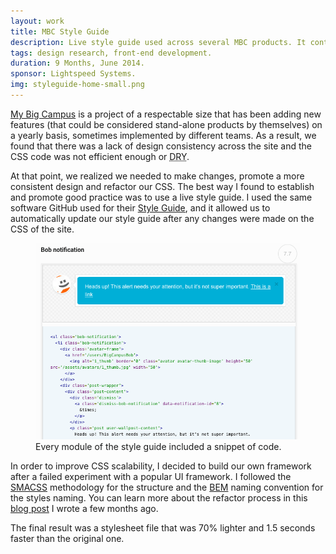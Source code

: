 ```yaml
---
layout: work
title: MBC Style Guide
description: Live style guide used across several MBC products. It contains visual examples, explanations of use and snippets of code.
tags: design research, front-end development.
duration: 9 Months, June 2014.
sponsor: Lightspeed Systems.
img: styleguide-home-small.png
---
```

<p><a href="http://www.mybigcampus.com">My Big Campus</a> is a project of a respectable size that has been adding new features (that could be considered stand-alone products by themselves) on a yearly basis, sometimes implemented by different teams. As a result, we found that there was a lack of design consistency across the site and the <span class="caps">CSS</span> code was not efficient enough or <acronym title="Don't Repeaty Yourself"><span class="caps">DRY</span></acronym>.</p>
<p>At that point, we realized we needed to make changes, promote a more consistent design and refactor our <span class="caps">CSS</span>. The best way I found to establish and promote good practice was to use a live style guide. I used the same software GitHub used for their <a href="https://github.com/styleguide/css">Style Guide</a>, and it allowed us to automatically update our style guide after any changes were made on the <span class="caps">CSS</span> of the site.</p>
<figure>
<img src="/images/mbc-sg-detail.png" title="Screenshot of MBC Style Guide" alt="Screenshot of MBC Style Guide" />
<figcaption>Every module of the style guide included a snippet of code.</figcaption>
</figure>
<p>In order to improve <span class="caps">CSS</span> scalability, I decided to build our own framework after a failed experiment with a popular UI framework. I followed the <a href="https://smacss.com/"><span class="caps">SMACSS</span></a> methodology for the structure and the <a href="https://en.bem.info/"><span class="caps">BEM</span></a> naming convention for the styles naming. You can learn more about the refactor process in this <a href="/blog/i-refactored-css-for-9-months-and-i-survived/">blog post</a> I wrote a few months ago.</p>
<p>The final result was a stylesheet file that was 70% lighter and 1.5 seconds faster than the original one.</p>

